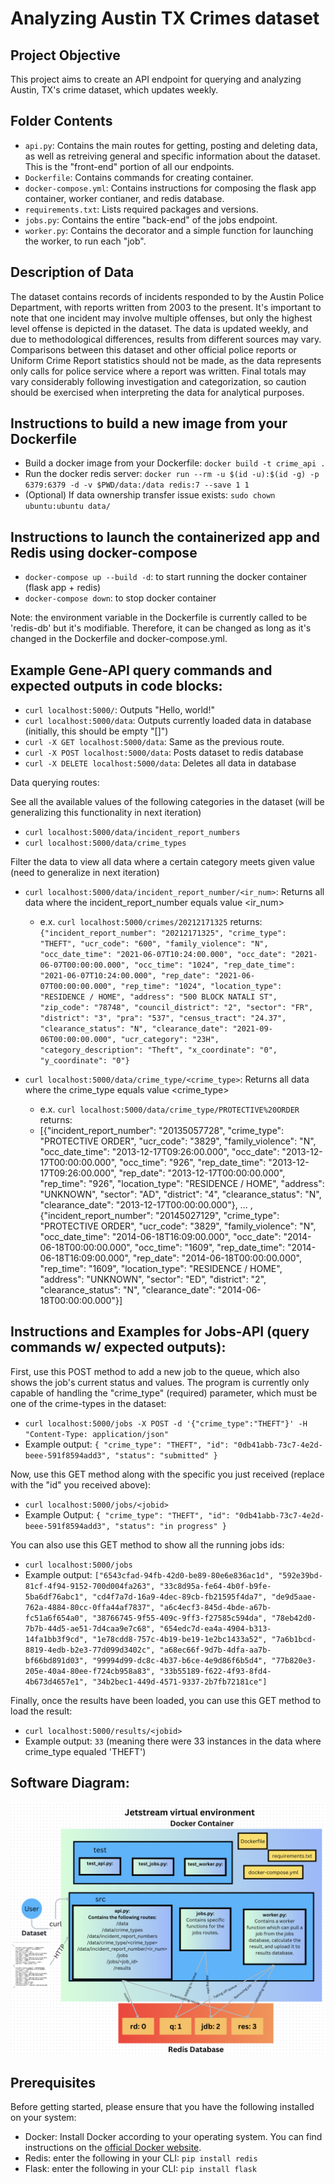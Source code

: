 
# Analyzing Austin TX Crimes dataset

## Project Objective
This project aims to create an API endpoint for querying and analyzing Austin, TX's crime dataset, which updates weekly.

## Folder Contents
- `api.py`: Contains the main routes for getting, posting and deleting data, as well as retreiving general and specific information about the dataset. This is the "front-end" portion of all our endpoints.
- `Dockerfile`: Contains commands for creating container.
- `docker-compose.yml`: Contains instructions for composing the flask app container, worker contianer, and redis database. 
- `requirements.txt`: Lists required packages and versions.
- `jobs.py`: Contains the entire "back-end" of the jobs endpoint. 
- `worker.py`: Contains the decorator and a simple function for launching the worker, to run each "job".

## Description of Data
The dataset contains records of incidents responded to by the Austin Police Department, with reports written from 2003 to the present. It's important to note that one incident may involve multiple offenses, but only the highest level offense is depicted in the dataset. The data is updated weekly, and due to methodological differences, results from different sources may vary. Comparisons between this dataset and other official police reports or Uniform Crime Report statistics should not be made, as the data represents only calls for police service where a report was written. Final totals may vary considerably following investigation and categorization, so caution should be exercised when interpreting the data for analytical purposes.

## Instructions to build a new image from your Dockerfile
- Build a docker image from your Dockerfile: `docker build -t crime_api .`
- Run the docker redis server: `docker run --rm -u $(id -u):$(id -g) -p 6379:6379 -d -v $PWD/data:/data redis:7 --save 1 1`
- (Optional) If data ownership transfer issue exists: `sudo chown ubuntu:ubuntu data/`

## Instructions to launch the containerized app and Redis using docker-compose
- `docker-compose up --build -d`: to start running the docker container (flask app + redis)
- `docker-compose down`: to stop docker container

Note: the environment variable in the Dockerfile is currently called to be 'redis-db' but it's modifiable. Therefore, it can be changed as long as it's changed in the Dockerfile and docker-compose.yml.

## Example Gene-API query commands and expected outputs in code blocks:

- `curl localhost:5000/`: Outputs "Hello, world!"
- `curl localhost:5000/data`: Outputs currently loaded data in database (initially, this should be empty "[]")
- `curl -X GET localhost:5000/data`: Same as the previous route.
- `curl -X POST localhost:5000/data`: Posts dataset to redis database
- `curl -X DELETE localhost:5000/data`: Deletes all data in database

Data querying routes:

See all the available values of the following categories in the dataset (will be generalizing this functionality in next iteration)
- `curl localhost:5000/data/incident_report_numbers`
- `curl localhost:5000/data/crime_types`

Filter the data to view all data where a certain category meets given value (need to generalize in next iteration)
- `curl localhost:5000/data/incident_report_number/<ir_num>`: Returns all data where the incident_report_number equals value <ir_num>
  - e.x. `curl localhost:5000/crimes/20212171325` returns: `{"incident_report_number": "20212171325", "crime_type": "THEFT", "ucr_code": "600", "family_violence": "N", "occ_date_time": "2021-06-07T10:24:00.000", "occ_date": "2021-06-07T00:00:00.000", "occ_time": "1024", "rep_date_time": "2021-06-07T10:24:00.000", "rep_date": "2021-06-07T00:00:00.000", "rep_time": "1024", "location_type": "RESIDENCE / HOME", "address": "500 BLOCK NATALI ST", "zip_code": "78748", "council_district": "2", "sector": "FR", "district": "3", "pra": "537", "census_tract": "24.37", "clearance_status": "N", "clearance_date": "2021-09-06T00:00:00.000", "ucr_category": "23H", "category_description": "Theft", "x_coordinate": "0", "y_coordinate": "0"}`

- `curl localhost:5000/data/crime_type/<crime_type>`: Returns all data where the crime_type equals value <crime_type>
  - e.x. `curl localhost:5000/data/crime_type/PROTECTIVE%20ORDER` returns:
  - [{"incident_report_number": "20135057728", "crime_type": "PROTECTIVE ORDER", "ucr_code": "3829", "family_violence": "N", "occ_date_time": "2013-12-17T09:26:00.000", "occ_date": "2013-12-17T00:00:00.000", "occ_time": "926", "rep_date_time": "2013-12-17T09:26:00.000", "rep_date": "2013-12-17T00:00:00.000", "rep_time": "926", "location_type": "RESIDENCE / HOME", "address": "UNKNOWN", "sector": "AD", "district": "4", "clearance_status": "N", "clearance_date": "2013-12-17T00:00:00.000"}, ... , {"incident_report_number": "20145027129", "crime_type": "PROTECTIVE ORDER", "ucr_code": "3829", "family_violence": "N", "occ_date_time": "2014-06-18T16:09:00.000", "occ_date": "2014-06-18T00:00:00.000", "occ_time": "1609", "rep_date_time": "2014-06-18T16:09:00.000", "rep_date": "2014-06-18T00:00:00.000", "rep_time": "1609", "location_type": "RESIDENCE / HOME", "address": "UNKNOWN", "sector": "ED", "district": "2", "clearance_status": "N", "clearance_date": "2014-06-18T00:00:00.000"}]
 

## Instructions and Examples for Jobs-API (query commands w/ expected outputs):

First, use this POST method to add a new job to the queue, which also shows the job's current status and values. The program is currently only capable of handling the "crime_type" (required) parameter, which must be one of the crime-types in the dataset:
- `curl localhost:5000/jobs -X POST -d '{"crime_type":"THEFT"}' -H "Content-Type: application/json"`
- Example output: `{
  "crime_type": "THEFT",
  "id": "0db41abb-73c7-4e2d-beee-591f8594add3",
  "status": "submitted"
}`

Now, use this GET method along with the specific <jobid> you just received (replace <jobid> with the "id" you received above):
- `curl localhost:5000/jobs/<jobid>`
- Example Output: `{
  "crime_type": "THEFT",
  "id": "0db41abb-73c7-4e2d-beee-591f8594add3",
  "status": "in progress"
}`

You can also use this GET method to show all the running jobs ids:
- `curl localhost:5000/jobs`
- Example output: 
`["6543cfad-94fb-42d0-be89-80e6e836ac1d", "592e39bd-81cf-4f94-9152-700d004fa263", "33c8d95a-fe64-4b0f-b9fe-5ba6df76abc1", "cd4f7a7d-16a9-4dec-89cb-fb21595f4da7", "de9d5aae-762a-4884-80cc-0ffa44af7837", "a6c4ecf3-845d-4bde-a67b-fc51a6f654a0", "38766745-9f55-409c-9ff3-f27585c594da", "78eb42d0-7b7b-44d5-ae51-7d4caa9e7c68", "654edc7d-ea4a-4904-b313-14fa1bb3f9cd", "1e78cdd8-757c-4b19-be19-1e2bc1433a52", "7a6b1bcd-8819-4edb-b2e3-77d099d3402c", "a68ec66f-9d7b-4dfa-aa7b-bf66bd891d03", "99994d99-dc8c-4b37-b6ce-4e9d86f6b5d4", "77b820e3-205e-40a4-80ee-f724cb958a83", "33b55189-f622-4f93-8fd4-4b673d4657e1", "34b2bec1-449d-4571-9337-2b7fb72181ce"]`

Finally, once the results have been loaded, you can use this GET method to load the result:
- `curl localhost:5000/results/<jobid>`
- Example output: `33` (meaning there were 33 instances in the data where crime_type equaled 'THEFT')

## Software Diagram:

![SW diagram](homework08/sw_diagram.png)

## Prerequisites
Before getting started, please ensure that you have the following installed on your system:
- Docker: Install Docker according to your operating system. You can find instructions on the [official Docker website](https://docs.docker.com/get-docker/).
- Redis: enter the following in your CLI: `pip install redis`
- Flask: enter the following in your CLI: `pip install flask`


